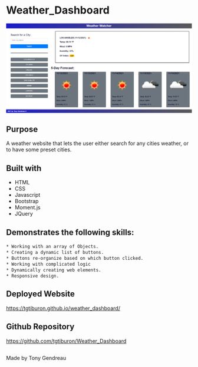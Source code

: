 # Weather_Dashboard


<img src="./assets/images/WeatherDashboard.PNG"
     alt="The user interface of Weather Dashboard."
      />




## Purpose
A weather website that lets the user either search for any cities weather, or to have some preset cities. 


## Built with
* HTML
* CSS
* Javascript
* Bootstrap
* Moment.js
* JQuery


## Demonstrates the following skills:

    * Working with an array of Objects.
    * Creating a dynamic list of buttons.
    * Buttons re-organize based on which button clicked.
    * Working with complicated logic
    * Dynamically creating web elements.
    * Responsive design.




## Deployed Website
https://tgtiburon.github.io/weather_dashboard/

## Github Repository
https://github.com/tgtiburon/Weather_Dashboard

##

Made by Tony Gendreau

